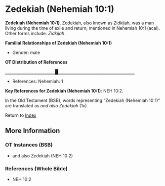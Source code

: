 # Zedekiah (Nehemiah 10:1)
**Zedekiah (Nehemiah 10:1)**. 
Zedekiah, also known as Zidkijah, was a man living during the time of exile and return, mentioned in Nehemiah 10:1 (acai). 
Other forms include: 
*Zidkijah*. 




**Familial Relationships of Zedekiah (Nehemiah 10:1)**


* Gender: male


**OT Distribution of References**

▁▁▁▁▁▁▁▁▁▁▁▁▁▁▁█▁▁▁▁▁▁▁▁▁▁▁▁▁▁▁▁▁▁▁▁▁▁▁
* References: Nehemiah: 1



**Key References for Zedekiah (Nehemiah 10:1)**: 
NEH 10:2. 


In the Old Testament (BSB), words representing “Zedekiah (Nehemiah 10:1)” are translated as 
*and also Zedekiah* (1x). 




Return to [Index](00-Index.md)

## More Information

### OT Instances (BSB)

* and also Zedekiah (NEH 10:2)



### References (Whole Bible)

* NEH 10:2



